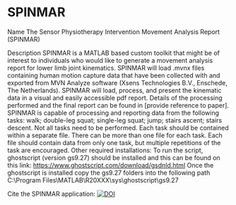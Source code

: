 # SPINMAR
Name
The Sensor Physiotherapy Intervention Movement Analysis Report (SPINMAR)

Description
SPINMAR is a MATLAB based custom toolkit that might be of interest to individuals who would like to generate a movement analysis report for lower limb joint kinematics.
SPINMAR will load .mvnx files containing human motion capture data that have been collected with and exported from MVN Analyze software (Xsens Technologies B.V., Enschede, The Netherlands). SPINMAR will load, process, and present the kinematic data in a visual and easily accessible pdf report. Details of the processing performed and the final report can be found in [provide reference to paper].
SPINMAR is capable of processing and reporting data from the following tasks: walk; double-leg squat; single-leg squat; jump; stairs ascent; stairs descent. Not all tasks need to be performed. Each task should be contained within a separate file. There can be more than one file for each task. Each file should contain data from only one task, but multiple repetitions of the task are encouraged. 
Other required installations:
To run the script,  ghostscript (version gs9.27) should be installed and this can be found on this link: https://www.ghostscript.com/download/gsdnld.html
Once the ghostscript is installed  copy the gs9.27 folders into the following path 
	C:\Program Files\MATLAB\R20XXX\sys\ghostscript\gs9.27

Cite the SPINMAR application: [![DOI](https://zenodo.org/badge/417934081.svg)](https://zenodo.org/badge/latestdoi/417934081)
